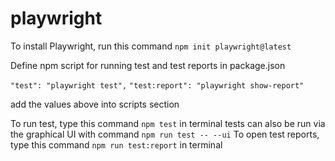 # playwright

To install Playwright, run this command
`npm init playwright@latest`

Define npm script for running test and test reports in package.json

`"test": "playwright test",`
`"test:report": "playwright show-report"`

add the values above into scripts section

To run test, type this command `npm test` in terminal
    tests can also be run via the graphical UI with command
    `npm run test -- --ui`
To open test reports, type this command `npm run test:report` in terminal
